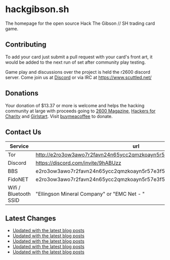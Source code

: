 # hackgibson.sh
The homepage for the open source Hack The Gibson // SH trading card game.


## Contributing

To add your card just submit a pull request with your card's front art, it would be added to the next run of set after community play testing.

Game play and discussions over the project is held the r2600 discord server. Come join us at [Discord](https://discord.com/invite/9hABUzz) or via IRC at https://www.scuttled.net/


## Donations

Your donation of $13.37 or more is welcome and helps the hacking community at large with proceeds going to [2600 Magazine](https://2600.com/), [Hackers for Charity](https://hackersforcharity.org) and [Girlstart](https://girlstart.org).  Visit [buymeacoffee](https://www.buymeacoffee.com/hackgibson.sh) to donate.


## Contact Us

Service | url
-|-
Tor | http://e2ro3ow3awo7r2favn24n65ycc2qmzkoayn5r57e3f56nvjwdcgg32ad.onion
Discord | https://discord.com/invite/9hABUzz
BBS | e2ro3ow3awo7r2favn24n65ycc2qmzkoayn5r57e3f56nvjwdcgg32ad.onion:23
FidoNET | e2ro3ow3awo7r2favn24n65ycc2qmzkoayn5r57e3f56nvjwdcgg32ad.onion:24554
Wifi / Bluetooth SSID | "Ellingson Mineral Company" or "EMC Net - <fidonet address>"

## Latest Changes
<!-- BLOG-POST-LIST:START -->
- [Updated with the latest blog posts](https://github.com/DFW2600/hackgibson.sh/commit/a18ab18b5f85ca04cd553be771edbc5e0a73821f)
- [Updated with the latest blog posts](https://github.com/DFW2600/hackgibson.sh/commit/c08994d4798c780099b59fedc674321d45fbf01e)
- [Updated with the latest blog posts](https://github.com/DFW2600/hackgibson.sh/commit/e3b4895f53bc9738677945e763717acf7bde31e1)
- [Updated with the latest blog posts](https://github.com/DFW2600/hackgibson.sh/commit/c4959220d7f4cf6272eb39b5b2b9db8e69ceca04)
- [Updated with the latest blog posts](https://github.com/DFW2600/hackgibson.sh/commit/e793b78c20eed3558562a806452d1f1336b2356f)
<!-- BLOG-POST-LIST:END -->

